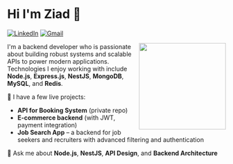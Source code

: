 # Hi I'm Ziad 👋

[![LinkedIn](https://img.shields.io/badge/linkedin-0A66C2?style=for-the-badge&logo=linkedin&logoColor=white)](https://www.linkedin.com/in/zeyad-ashraf-3ab0a2260/)
[![Gmail](https://img.shields.io/badge/Gmail-D14836?style=for-the-badge&logo=gmail&logoColor=white)](mailto:ziaddash33@gmail.com)

<img src="https://github.com/Zeyad-Ashraf/Zeyad-Ashraf/blob/main/assets/computer-tech.jpg" width="200" align="right" />


I'm a backend developer who is passionate about building robust systems and scalable APIs to power modern applications.  
Technologies I enjoy working with include **Node.js**, **Express.js**, **NestJS**, **MongoDB**, **MySQL**, and **Redis**.

🚀 I have a few live projects:
- **API for Booking System** (private repo)
- **E-commerce backend** (with JWT, payment integration)
- **Job Search App** – a backend for job seekers and recruiters with advanced filtering and authentication


💬 Ask me about **Node.js**, **NestJS**, **API Design**, and **Backend Architecture**

